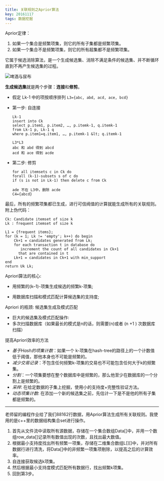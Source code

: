 ```yaml
---
title: 关联规则之Aprior算法
key: 20161117
tags: 数据挖掘
---
```


Aprior定律：

 1. 如果一个集合是频繁项集，则它的所有子集都是频繁项集。
 2. 如果一个集合不是频繁项集，则它的所有超集都不是频繁项集。

它属于候选消除算法，是一个生成候选集、消除不满足条件的候选集、并不断循环直到不再产生候选集的过程。

<!--more-->

![啤酒与尿布](https://i.loli.net/2018/08/16/5b75239f64eb2.jpg)



 **生成候选集**就是两个步骤：**连接**和**修剪**。

 - 假定 Lk-1 中的项按顺序排列 `L3={abc, abd, acd, ace, bcd}`

 - 第一步: 自连接 
 
	~~~
	Lk-1
    insert into Ck
    select p.item1, p.item2, …, p.itemk-1, q.itemk-1
    from Lk-1 p, Lk-1 q
    where p.item1=q.item1, …, p.itemk-1 &lt; q.itemk-1
    
    L3*L3
    abc 和 abd 得到 abcd 
    acd 和 ace 得到 acde
    ~~~
    
    

 - 第二步: 修剪
 
 	~~~
    for all itemsets c in Ck do
    forall (k-1)-subsets s of c do
    if (s is not in Lk-1) then delete c from Ck
    
    ade 不在 L3中，删除 acde
    C4={abcd}
    ~~~

最后，所有的频繁项集都已生成，进行可信阀值的计算就能生成所有的关联规则。附上伪代码：

    Ck: Candidate itemset of size k
    Lk : frequent itemset of size k

    L1 = {frequent items};    
    for (k = 1; Lk != 'empty'; k++) do begin
        Ck+1 = candidates generated from Lk;
        for each transaction t in database do
           increment the count of all candidates in Ck+1
          that are contained in t
        Lk+1 = candidates in Ck+1 with min_support 
    end
    return Uk Lk;

Apriori算法的核心:

- 用频繁的(k–1)-项集生成候选的频繁k-项集;

- 用数据库扫描和模式匹配计算候选集的支持度;

Apriori 的瓶颈: 候选集生成及模式匹配

 - 巨大的候选集及模式匹配操作:
 - 多次扫描数据库（如果最长的模式是n的话，则需要(n)或者 (n +1 ) 次数据库扫描）

提高Apriori效率的方法

 - *基于Hash的项集计数*：如果一个 k-项集在hash-tree的路径上的一个计数值低于阈值，那他本身也不可能是频繁的。
 - *减少交易记录*：不包含任何频繁k-项集的交易也不可能包含任何大于k的频繁集。
 - *分割*：一个项集要想在整个数据库中是频繁的，那么他至少在数据库的一个分割上是频繁的。
 - *采样*: 在给定数据的子集上挖掘，使用小的支持度+完整性验证方法。
 - *动态项集计数*: 在添加一个新的候选集之前，先估计一下是不是他的所有子集都是频繁的。

----------

老师留的编程作业给了我们88162行数据，用Aprior算法生成所有关联规则。我使用的是c++里的数据结构集合set进行操作。

1. 首先从文件流中读取所有源数据，存储在一个集合数组Data[]中，并用一个数组row_data[]记录所有数值出现的次数，且找出最大数值。
2. 根据最小支持度找出所有频繁一项集，存储在二维集合数组L[][]中，并对所有数据行进行清洗，将Data[]中的非频繁一项集项剔除，以提高之后的计算效率。
3. 自连接获取候选k项集。
4. 然后根据最小支持度模式匹配所有数据行，找出频繁k项集。
5. 回到第3步。
